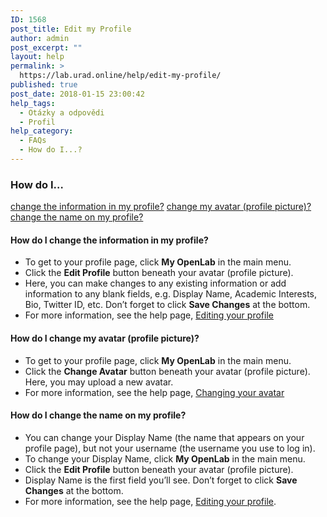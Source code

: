 ```yaml
---
ID: 1568
post_title: Edit my Profile
author: admin
post_excerpt: ""
layout: help
permalink: >
  https://lab.urad.online/help/edit-my-profile/
published: true
post_date: 2018-01-15 23:00:42
help_tags:
  - Otázky a odpovědi
  - Profil
help_category:
  - FAQs
  - How do I...?
---
```

<h3>How do I…</h3>
<a href="https://openlab.citytech.cuny.edu/blog/help/edit-my-profile/#changeprofile">change the information in my profile?</a>
<a href="https://openlab.citytech.cuny.edu/blog/help/edit-my-profile/#changeavatar">change my avatar (profile picture)?</a>
<a href="https://openlab.citytech.cuny.edu/blog/help/edit-my-profile/#changename">change the name on my profile? </a><a name="changeprofile"></a>
<h4>How do I change the information in my profile?</h4>
<ul>
 	<li>To get to your profile page, click <strong>My OpenLab</strong> in the main menu.</li>
 	<li>Click the <strong>Edit Profile</strong> button beneath your avatar (profile picture).</li>
 	<li>Here, you can make changes to any existing information or add information to any blank fields, e.g. Display Name, Academic Interests, Bio, Twitter ID, etc. Don’t forget to click <strong>Save Changes</strong> at the bottom.</li>
 	<li>For more information, see the help page, <a href="https://openlab.citytech.cuny.edu/blog/help/editing-my-profile/">Editing your profile</a><a name="changeavatar"></a></li>
</ul>
<h4>How do I change my avatar (profile picture)?</h4>
<ul>
 	<li>To get to your profile page, click <strong>My OpenLab</strong> in the main menu.</li>
 	<li>Click the <strong>Change Avatar</strong> button beneath your avatar (profile picture). Here, you may upload a new avatar.</li>
 	<li>For more information, see the help page, <a href="https://openlab.citytech.cuny.edu/blog/help/changing-your-avatar-profile-picture/">Changing your avatar</a><a name="changename"></a></li>
</ul>
<h4>How do I change the name on my profile?</h4>
<ul>
 	<li>You can change your Display Name (the name that appears on your profile page), but not your username (the username you use to log in).</li>
 	<li>To change your Display Name, click <strong>My OpenLab</strong> in the main menu.</li>
 	<li>Click the <strong>Edit Profile</strong> button beneath your avatar (profile picture).</li>
 	<li>Display Name is the first field you’ll see. Don’t forget to click <strong>Save Changes</strong> at the bottom.</li>
 	<li>For more information, see the help page, <a href="https://openlab.citytech.cuny.edu/blog/help/editing-my-profile/">Editing your profile</a>.</li>
</ul>